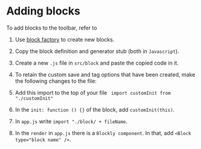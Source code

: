 # Adding blocks

To add blocks to the toolbar, refer to

1. Use [block factory](https://blockly-demo.appspot.com/static/demos/blockfactory/index.html) to create new blocks.
2. Copy the block definition and generator stub (both in `Javascript`).
3. Create a new `.js` file in `src/block` and paste the copied code in it.

4. To retain the custom save and tag options that have been created, make the following changes to the file:
5. Add this import to the top of your file ` import customInit from "./customInit"`
6. In the `init: function () {}` of the block, add `customInit(this)`.

7. In `app.js` write `import "./block/ + fileName`.

8. In the `render` in `app.js` there is a `Blockly component`. In that, add `<Block type="block name" />`.
